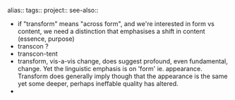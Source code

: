 alias::
tags::
project:: 
see-also::

- if "transform" means "across form", and we're interested in form vs content, we need a distinction that emphasises a shift in content (essence, purpose)
- transcon ?
- transcon-tent
- transform, vis-a-vis change, does suggest profound, even fundamental, change. Yet the linguistic emphasis is on 'form' ie. appearance. Transform does generally imply though that the appearance is the same yet some deeper, perhaps ineffable quality has altered.
-